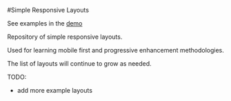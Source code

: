#Simple Responsive Layouts

See examples in the [demo](http://johnstonianera.com/demos/simpleResponsiveLayouts/)

Repository of simple responsive layouts.

Used for learning mobile first and progressive enhancement methodologies.

The list of layouts will continue to grow as needed.

TODO: 
* add more example layouts
